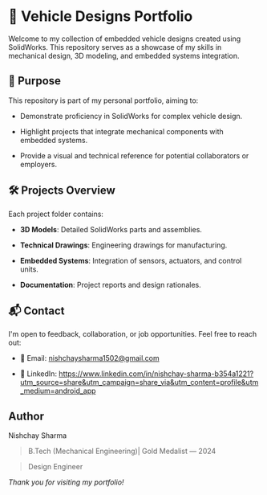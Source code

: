 # 🚗 Vehicle Designs Portfolio



Welcome to my collection of embedded vehicle designs created using SolidWorks. This repository serves as a showcase of my skills in mechanical design, 3D modeling, and embedded systems integration.




## 🎯 Purpose

This repository is part of my personal portfolio, aiming to:

- Demonstrate proficiency in SolidWorks for complex vehicle design.

- Highlight projects that integrate mechanical components with embedded systems.

- Provide a visual and technical reference for potential collaborators or employers.





## 🛠️ Projects Overview

Each project folder contains:

- **3D Models**: Detailed SolidWorks parts and assemblies.

- **Technical Drawings**: Engineering drawings for manufacturing.

- **Embedded Systems**: Integration of sensors, actuators, and control units.

- **Documentation**: Project reports and design rationales.



## 📬 Contact

I'm open to feedback, collaboration, or job opportunities. Feel free to reach out:

- 📧 Email: nishchaysharma1502@gmail.com

- 💼 LinkedIn:  https://www.linkedin.com/in/nishchay-sharma-b354a1221?utm_source=share&utm_campaign=share_via&utm_content=profile&utm_medium=android_app



## Author

Nishchay Sharma

>B.Tech (Mechanical Engineering)| Gold Medalist — 2024

>Design Engineer


*Thank you for visiting my portfolio!*

